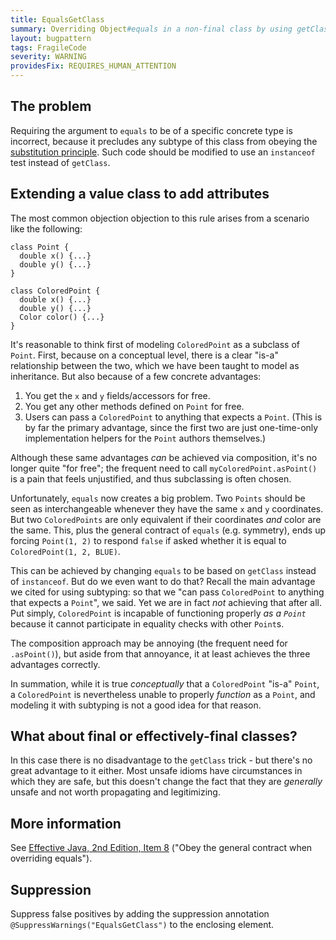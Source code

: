 ```yaml
---
title: EqualsGetClass
summary: Overriding Object#equals in a non-final class by using getClass rather than instanceof breaks substitutability of subclasses.
layout: bugpattern
tags: FragileCode
severity: WARNING
providesFix: REQUIRES_HUMAN_ATTENTION
---
```


<!--
*** AUTO-GENERATED, DO NOT MODIFY ***
To make changes, edit the @BugPattern annotation or the explanation in docs/bugpattern.
-->

## The problem
Requiring the argument to `equals` to be of a specific concrete type is
incorrect, because it precludes any subtype of this class from obeying the
[substitution principle](https://en.wikipedia.org/wiki/Liskov_substitution_principle).
Such code should be modified to use an `instanceof` test instead of `getClass`.

## Extending a value class to add attributes

The most common objection objection to this rule arises from a scenario like the
following:

```
class Point {
  double x() {...}
  double y() {...}
}

class ColoredPoint {
  double x() {...}
  double y() {...}
  Color color() {...}
}
```

It's reasonable to think first of modeling `ColoredPoint` as a subclass of
`Point`. First, because on a conceptual level, there is a clear "is-a"
relationship between the two, which we have been taught to model as inheritance.
But also because of a few concrete advantages:

1.  You get the `x` and `y` fields/accessors for free.
2.  You get any other methods defined on `Point` for free.
3.  Users can pass a `ColoredPoint` to anything that expects a `Point`. (This is
    by far the primary advantage, since the first two are just one-time-only
    implementation helpers for the `Point` authors themselves.)

Although these same advantages *can* be achieved via composition, it's no longer
quite "for free"; the frequent need to call `myColoredPoint.asPoint()` is a pain
that feels unjustified, and thus subclassing is often chosen.

Unfortunately, `equals` now creates a big problem. Two `Points` should be seen
as interchangeable whenever they have the same `x` and `y` coordinates. But two
`ColoredPoints` are only equivalent if their coordinates *and* color are the
same. This, plus the general contract of `equals` (e.g. symmetry), ends up
forcing `Point(1, 2)` to respond `false` if asked whether it is equal to
`ColoredPoint(1, 2, BLUE)`.

This can be achieved by changing `equals` to be based on `getClass` instead of
`instanceof`. But do we even want to do that? Recall the main advantage we cited
for using subtyping: so that we "can pass `ColoredPoint` to anything that
expects a `Point`", we said. Yet we are in fact *not* achieving that after all.
Put simply, `ColoredPoint` is incapable of functioning properly *as a `Point`*
because it cannot participate in equality checks with other `Point`s.

The composition approach may be annoying (the frequent need for `.asPoint()`),
but aside from that annoyance, it at least achieves the three advantages
correctly.

In summation, while it is true *conceptually* that a `ColoredPoint` "is-a"
`Point`, a `ColoredPoint` is nevertheless unable to properly *function* as a
`Point`, and modeling it with subtyping is not a good idea for that reason.

## What about final or effectively-final classes?

In this case there is no disadvantage to the `getClass` trick - but there's no
great advantage to it either. Most unsafe idioms have circumstances in which
they are safe, but this doesn't change the fact that they are *generally* unsafe
and not worth propagating and legitimizing.

## More information

See [Effective Java, 2nd Edition, Item 8][ej8] ("Obey the general contract when
overriding equals").

[ej8]: https://books.google.com/books?id=ka2VUBqHiWkC

## Suppression
Suppress false positives by adding the suppression annotation `@SuppressWarnings("EqualsGetClass")` to the enclosing element.
